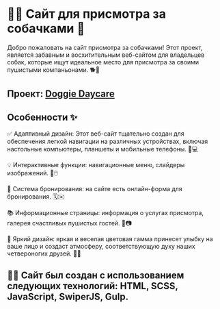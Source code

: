 # 🐶🏫 Сайт для присмотра за собачками 🐾

Добро пожаловать на сайт присмотра за собачками! Этот проект, является забавным и восхитительным веб-сайтом для владельцев собак, которые ищут идеальное место для присмотра за своими пушистыми компаньонами. 🐕🎉
 

## Проект: [Doggie Daycare](https://pavelsychev.github.io/doggie-daycare/)

## Особенности ✨

✅ Адаптивный дизайн: Этот веб-сайт тщательно создан для обеспечения легкой навигации на различных устройствах, включая настольные компьютеры, планшеты и мобильные телефоны. 📱💻

💡 Интерактивные функции: навигационные меню, слайдеры изображений. 🎠🖱️

📅 Система бронирования: на сайте есть онлайн-форма для бронирования. 🗓️✉️

📚 Информационные страницы: информация о услугах присмотра, галерея счастливых пушистых гостей. 📖📷

🌈 Яркий дизайн: яркая и веселая цветовая гамма принесет улыбку на ваше лицо и создаст атмосферу, соответствующую духу наших четвероногих друзей. 🌈😄

## 👨‍💻 Сайт был создан с использованием следующих технологий: HTML, SCSS, JavaScript, SwiperJS, Gulp.
